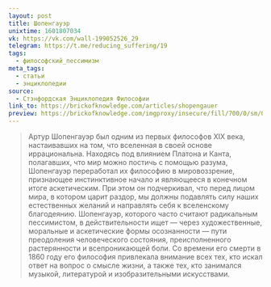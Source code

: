 ```yaml
---
layout: post
title: Шопенгауэр
unixtime: 1601807034
vk: https://vk.com/wall-199052526_29
telegram: https://t.me/reducing_suffering/19
tags:
  - философский_пессимизм
meta_tags:
  - статьи
  - энциклопедии
source:
  - Стэнфордская Энциклопедия Философии
link_to: https://brickofknowledge.com/articles/shopengauer
preview: https://brickofknowledge.com/imgproxy/insecure/fill/700/0/sm/0/plain/local:///1515680415139349103%20(1).jpg
---
```

>Артур Шопенгауэр был одним из первых философов XIX века, настаивавших на том, что вселенная в своей основе иррациональна. Находясь под влиянием Платона и Канта, полагавших, что мир можно постичь с помощью разума, Шопенгауэр переработал их философию в мировоззрение, признающее инстинктивное начало и являющееся в конечном итоге аскетическим. При этом он подчеркивал, что перед лицом мира, в котором царит раздор, мы должны подавлять силу наших естественных желаний и направлять себя к вселенскому благодеянию. Шопенгауэр, которого часто считают радикальным пессимистом, в действительности ищет — через художественные, моральные и аскетические формы осознанности — пути преодоления человеческого состояния, преисполненного растерянности и всепроникающей боли. Со времени его смерти в 1860 году его философия привлекала внимание всех тех, кто искал ответ на вопрос о смысле жизни, а также тех, кто занимался музыкой, литературой и изобразительными искусствами.